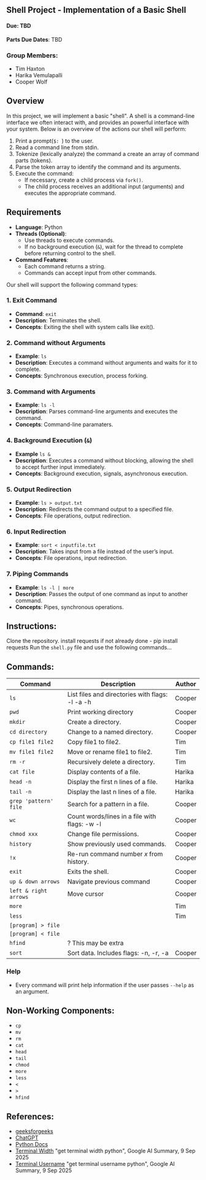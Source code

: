 ## Shell Project - Implementation of a Basic Shell

#### Due: TBD

**Parts Due Dates**: TBD

### Group Members:
- Tim Haxton
- Harika Vemulapalli
- Cooper Wolf

## Overview

In this project, we will implement a basic "shell". A shell is a command-line interface we often interact with, and provides an powerful interface with your system. Below is an overview of the actions our shell will perform:

1. Print a prompt(`$: `) to the user.
2. Read a command line from stdin.
3. Tokenize (lexically analyze) the command a create an array of command parts (tokens).
4. Parse the token array to identify the command and its arguments.
5. Execute the command:
    - If necessary, create a child process via `fork()`.
    - The child process receives an additional input (arguments) and executes the appropriate command.

## Requirements

- **Language**: Python
- **Threads (Optional)**:
    - Use threads to execute commands.
    - If no background execution (`&`), wait for the thread to complete before returning control to the shell.
- **Command Features**:
    - Each command returns a string.
    - Commands can accept input from other commands.

Our shell will support the following command types:

### 1. **Exit Command**

- **Command**: `exit`
- **Description**: Terminates the shell.
- **Concepts**: Exiting the shell with system calls like exit().

### 2. **Command without Arguments**

- **Example**: `ls`
- **Description**: Executes a command without arguments and waits for it to complete.
- **Concepts**: Synchronous execution, process forking.

### 3. **Command with Arguments**

- **Example**: `ls -l`
- **Description**: Parses command-line arguments and executes the command.
- **Concepts**: Command-line paramaters.

### 4. **Background Execution (`&`)**

- **Example** `ls &`
- **Description**: Executes a command without blocking, allowing the shell to accept further input immediately.
- **Concepts**: Background execution, signals, asynchronous execution.

### 5. **Output Redirection**

- **Example**: `ls > output.txt`
- **Description**: Redirects the command output to a specified file.
- **Concepts**: File operations, output redirection.

### 6. **Input Redirection**

- **Example**: `sort < inputfile.txt`
- **Description**: Takes input from a file instead of the user’s input.
- **Concepts**: File operations, input redirection.

### 7. **Piping Commands**

- **Example**: `ls -l | more`
- **Description**: Passes the output of one command as input to another command.
- **Concepts**: Pipes, synchronous operations.

## Instructions:
Clone the repository.
install requests if not already done
    - pip install requests
Run the `shell.py` file and use the following commands...

## Commands:
| Command               | Description                                         | Author   |
|-----------------------|-----------------------------------------------------|----------|
| `ls`                  | List files and directories with flags: -l -a -h     | Cooper   |
| `pwd`                 | Print working directory                             | Cooper   |
| `mkdir`               | Create a directory.                                 | Cooper   |
| `cd directory`        | Change to a named directory.                        | Cooper   |
| `cp file1 file2`      | Copy file1 to file2.                                | Tim      |
| `mv file1 file2`      | Move or rename file1 to file2.                      | Tim      |
| `rm -r`               | Recursively delete a directory.                     | Tim      |
| `cat file`            | Display contents of a file.                         | Harika   |
| `head -n`             | Display the first n lines of a file.                | Harika   |
| `tail -n`             | Display the last n lines of a file.                 | Harika   |
| `grep 'pattern' file` | Search for a pattern in a file.                     | Cooper   |
| `wc`                  | Count words/lines in a file with flags: -w -l       | Cooper   |
| `chmod xxx`           | Change file permissions.                            | Cooper   |
| `history`             | Show previously used commands.                      | Cooper   |
| `!x`                  | Re-run command number *x* from history.             | Cooper   |
| `exit`                | Exits the shell.                                    | Cooper   |
| `up & down arrows`    | Navigate previous command                           | Cooper   |
| `left & right arrows` | Move cursor                                         | Cooper   |
| `more`                |                                                     | Tim      |
| `less`                |                                                     | Tim      |
| `[program] > file`    |                                                     |          |
| `[program] < file`    |                                                     |          |
| `hfind`               | ? This may be extra                                 |          |
| `sort`                | Sort data. Includes flags: -n, -r, -a               | Cooper   |

### Help

- Every command will print help information if the user passes `--help` as an argument.

## Non-Working Components:
- `cp`
- `mv`
- `rm`
- `cat`
- `head`
- `tail`
- `chmod`
- `more`
- `less`
- `<`
- `>`
- `hfind`


## References:
- [geeksforgeeks](https://www.geeksforgeeks.org/python/executing-shell-commands-with-python/)
- [ChatGPT](https://chatgpt.com/)
- [Python Docs](https://docs.python.org/3/library/os.html)
- [Terminal Width](https://www.google.com/search?q=get+terminal+width+python&rlz=1C1VDKB_enUS1178US1178&oq=get+terminal+w&gs_lcrp=EgZjaHJvbWUqBwgAEAAYgAQyBwgAEAAYgAQyBggBEEUYOTINCAIQABjwBRieBhjIBjIHCAMQABiABDIHCAQQABiABDIICAUQABgWGB4yCAgGEAAYFhgeMggIBxAAGBYYHjIICAgQABgWGB4yCAgJEAAYFhgeqAIHsAIB8QVQ2yUT5i1rPPEFUNslE-Ytazw&sourceid=chrome&ie=UTF-8&safe=active&ssui=on) "get terminal width python", Google AI Summary, 9 Sep 2025
- [Terminal Username](https://www.google.com/search?q=get+terminal+username+python&sca_esv=e7bf22627bcd1c5c&rlz=1C1VDKB_enUS1178US1178&ei=REvAaIzVNv21qtsPwYnX4Q0&ved=0ahUKEwiMh5DkgsyPAxX9mmoFHcHENdwQ4dUDCBI&uact=5&oq=get+terminal+username+python&gs_lp=Egxnd3Mtd2l6LXNlcnAiHGdldCB0ZXJtaW5hbCB1c2VybmFtZSBweXRob24yBRAhGKABMgUQIRigATIFECEYoAEyBRAhGKABMgUQIRigATIFECEYnwUyBRAhGJ8FMgUQIRifBTIFECEYnwUyBRAhGJ8FSMwLUCNY9AlwAXgBkAEAmAFroAH6BKoBAzYuMbgBA8gBAPgBAZgCCKACkQXCAgoQABiwAxjWBBhHwgIGEAAYFhgewgIIEAAYgAQYogTCAgUQIRirApgDAIgGAZAGCJIHAzcuMaAH0SyyBwM2LjG4B40FwgcFMC43LjHIBw8&sclient=gws-wiz-serp&safe=active&ssui=on) "get terminal username python", Google AI Summary, 9 Sep 2025